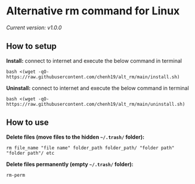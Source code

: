 # Alternative rm command for Linux
*Current version: v1.0.0*

## How to setup

**Install:** connect to internet and execute the below command in terminal  
```
bash <(wget -qO- https://raw.githubusercontent.com/chenh19/alt_rm/main/install.sh)
```

**Uninstall:** connect to internet and execute the below command in terminal  
```
bash <(wget -qO- https://raw.githubusercontent.com/chenh19/alt_rm/main/uninstall.sh)
```

## How to use

**Delete files (move files to the hidden ```~/.trash/``` folder):** 
```
rm file_name "file name" folder_path folder_path/ "folder path" "folder path"/ etc
```
**Delete files permanently (empty ```~/.trash/``` folder):** 
```
rm-perm
```  

